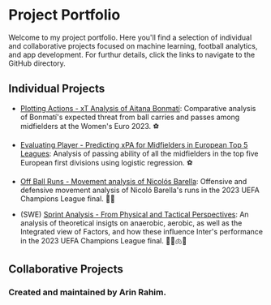 # Project Portfolio 

Welcome to my project portfolio. Here you'll find a selection of individual and collaborative projects focused on machine learning, football analytics, and app development. For furthur details, click the links to navigate to the GitHub directory. 

## Individual Projects 
- [Plotting Actions - xT Analysis of Aitana Bonmatí](https://github.com/arin8/arin8.github.io/tree/main/Plotting-Actions):
  Comparative analysis of Bonmatí's expected threat from ball carries and passes among midfielders at the Women's Euro 2023. ⚽️
  
- [Evaluating Player - Predicting xPA for Midfielders in European Top 5 Leagues](https://github.com/arin8/arin8.github.io/tree/main/Evaluating-Player):
  Analysis of passing ability of all the midfielders in the top five European first divisions using logistic regression. ⚽️

- [Off Ball Runs - Movement analysis of Nicolós Barella](https://github.com/arin8/arin8.github.io/tree/main/Off-Ball-Runs): Offensive and defensive movement analysis of Nicoló Barella's runs in the 2023 UEFA Champions League final. 🏃‍♂️
  
- (SWE) [Sprint Analysis - From Physical and Tactical Perspectives](https://github.com/arin8/arin8.github.io/tree/main/Sprint-Analysis): An analysis of theoretical insigts on anaerobic, aerobic, as well as the Integrated view of Factors, and how these influence Inter's performance in the 2023 UEFA Champions League final. 🏃‍♂️🫁💪

## Collaborative Projects 

### Created and maintained by Arin Rahim.
